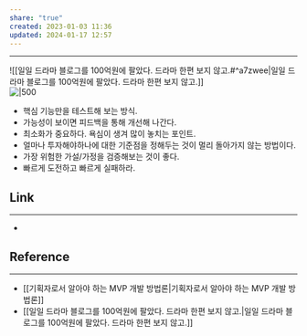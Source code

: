 ```yaml
---
share: "true"
created: 2023-01-03 11:36
updated: 2024-01-17 12:57
---
```


---

![[일일 드라마 블로그를 100억원에 팔았다. 드라마 한편 보지 않고.#^a7zwee|일일 드라마 블로그를 100억원에 팔았다. 드라마 한편 보지 않고.]]  
![|500](https://yozm.wishket.com/media/news/1770/image001.jpg)

- 핵심 기능만을 테스트해 보는 방식.
- 가능성이 보이면 피드백을 통해 개선해 나간다.
- 최소화가 중요하다. 욕심이 생겨 많이 놓치는 포인트.
- 얼마나 투자해야하나에 대한 기준점을 정해두는 것이 멀리 돌아가지 않는 방법이다.
- 가장 위험한 가설/가정을 검증해보는 것이 좋다.
- 빠르게 도전하고 빠르게 실패하라.



## Link
---
- 


## Reference
---
- [[기획자로서 알아야 하는 MVP 개발 방법론|기획자로서 알아야 하는 MVP 개발 방법론]]
- [[일일 드라마 블로그를 100억원에 팔았다. 드라마 한편 보지 않고.|일일 드라마 블로그를 100억원에 팔았다. 드라마 한편 보지 않고.]]